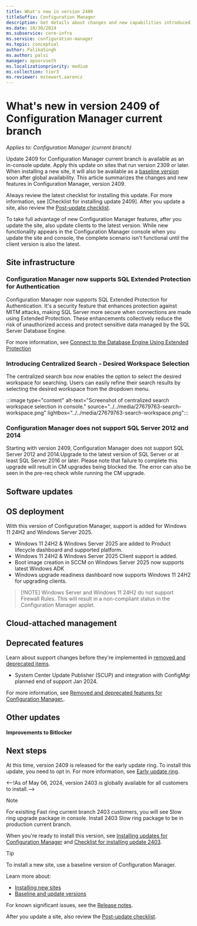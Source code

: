 ```yaml
---
title: What's new in version 2409
titleSuffix: Configuration Manager
description: Get details about changes and new capabilities introduced in version 2409 of Configuration Manager current branch.
ms.date: 10/30/2024
ms.subservice: core-infra
ms.service: configuration-manager
ms.topic: conceptual
author: PalikaSingh
ms.author: palsi
manager: apoorvseth
ms.localizationpriority: medium
ms.collection: tier3
ms.reviewer: mstewart,aaroncz 
---
```


# What's new in version 2409 of Configuration Manager current branch

*Applies to: Configuration Manager (current branch)*

Update 2409 for Configuration Manager current branch is available as an in-console update. Apply this update on sites that run version 2309 or later. When installing a new site, it will also be available as a [baseline version](../../servers/manage/updates.md#bkmk_note1) soon after global availability. This article summarizes the changes and new features in Configuration Manager, version 2409.
                                                                                                                                                                                                                                                                                                                          
Always review the latest checklist for installing this update. For more information, see [Checklist for installing update 2409]. After you update a site, also review the [Post-update checklist](../../servers/manage/checklist-for-installing-update-2403.md#post-update-checklist).

To take full advantage of new Configuration Manager features, after you update the site, also update clients to the latest version. While new functionality appears in the Configuration Manager console when you update the site and console, the complete scenario isn't functional until the client version is also the latest.

## Site infrastructure
<!--24501008-->
### Configuration Manager now supports SQL Extended Protection for Authentication
Configuration Manager now supports SQL Extended Protection for Authentication. It's a security feature that enhances protection against MITM attacks, making SQL Server more secure when connections are made using Extended Protection. These enhancements collectively reduce the risk of unauthorized access and protect sensitive data managed by the SQL Server Database Engine. 

For more information, see [Connect to the Database Engine Using Extended Protection](/sql/database-engine/configure-windows/connect-to-the-database-engine-using-extended-protection)

###  Introducing Centralized Search - Desired Workspace Selection
<!--27679763-->
The centralized search box now enables the option to select the desired workspace for searching. Users can easily refine their search results by selecting the desired workspace from the dropdown menu.

:::image type="content" alt-text="Screenshot of centralized search workspace selection in console." source="../../media/27679763-search-workspace.png" lightbox="../../media/27679763-search-workspace.png":::

### Configuration Manager does not support SQL Server 2012 and 2014
Starting with version 2409, Configuration Manager does not support SQL Server 2012 and 2014.Upgrade to the latest version of SQL Server or at least SQL Server 2016 or later. Please note that failure to complete this upgrade will result in CM upgrades being blocked the. The error can also be seen in the pre-req check while running the CM upgrade. 

## Software updates


## OS deployment

With this version of Configuration Manager, support is added for Windows 11 24H2 and Windows Server 2025.
 - Windows 11 24H2 & Windows Server 2025 are added to Product lifecycle dashboard and supported platform.
 - Windows 11 24H2 & Windows Server 2025 Client support is added.
 - Boot image creation in SCCM on Windows Server 2025 now supports latest Windows ADK
 - Windows upgrade readiness dashboard now supports Windows 11 24H2 for upgrading clients.
   
>[!NOTE] Windows Server and Windows 11 24H2 do not support Firewall Rules. This will result in a non-compliant status in the Configuration Manager applet.

## Cloud-attached management


## Deprecated features

Learn about support changes before they're implemented in [removed and deprecated items](deprecated/removed-and-deprecated.md).

- System Center Update Publisher (SCUP) and integration with ConfigMgr planned end of support Jan 2024.

For more information, see [Removed and deprecated features for Configuration Manager.](deprecated/removed-and-deprecated-cmfeatures.md).

## Other updates

#### Improvements to Bitlocker


## Next steps
At this time, version 2409 is released for the early update ring. To install this update, you need to opt in. For more information, see [Early update ring](../../servers/manage/checklist-for-installing-update-2403.md#early-update-ring).

<--!As of May 06, 2024, version 2403 is globally available for all customers to install.-->
>[!NOTE] 
> For exisiting Fast ring current branch 2403 customers, you will see Slow ring upgrade package in console. Install 2403 Slow ring package to be in production current branch.

When you're ready to install this version, see [Installing updates for Configuration Manager](../../servers/manage/updates.md) and [Checklist for installing update 2403](../../servers/manage/checklist-for-installing-update-2403.md).

> [!TIP]
> To install a new site, use a baseline version of Configuration Manager.
>
> Learn more about:
>
> - [Installing new sites](../../servers/deploy/install/installing-sites.md)
> - [Baseline and update versions](../../servers/manage/updates.md#bkmk_Baselines)

For known significant issues, see the [Release notes](../../servers/deploy/install/release-notes.md).

After you update a site, also review the [Post-update checklist](../../servers/manage/checklist-for-installing-update-2403.md#post-update-checklist).
